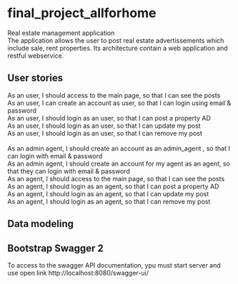 # final_project_allforhome

Real estate management application  
The application allows the user to post real estate advertissements which include sale, rent properties.
Its architecture contain a web application and restful webservice.


## User stories  
As an user, I should access to the main page, so that I can see the posts        
As an user, I can create an account as user, so that I can login using email & password  
As an user, I should login as an user, so that I can post a property AD  
As an user, I should login as an user, so that I can update my post  
As an user, I should login as an user, so that I can remove my post  
<br>
As an admin agent, I should create an account as an admin_agent , so that I can login with email & password  
As an admin agent, I should create an account for my agent as an agent, so that they can login with email & password  
As an agent, I should access to the main page, so that I can see the posts  
As an agent, I should login as an agent, so that I can post a property AD  
As an agent, I should login as an agent, so that I can update my post  
As an agent, I should login as an agent, so that I can remove my post  


## Data modeling



## Bootstrap Swagger 2

To access to the swagger API documentation, ypu must start server and use open link http://localhost:8080/swagger-ui/


